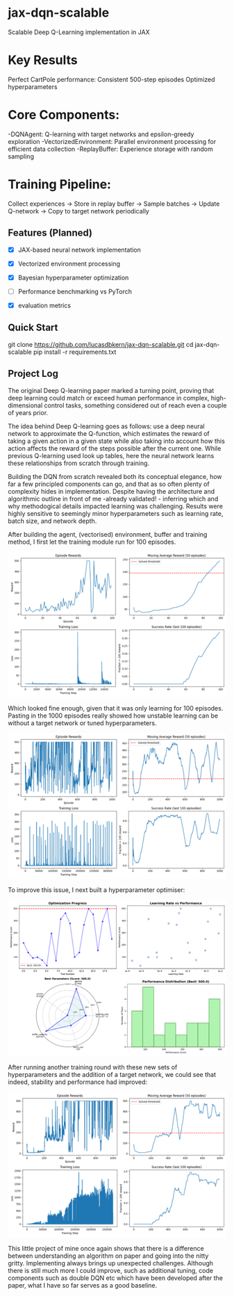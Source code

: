 # jax-dqn-scalable
Scalable Deep Q-Learning implementation in JAX

# Key Results
Perfect CartPole performance: Consistent 500-step episodes
Optimized hyperparameters

# Core Components:

-DQNAgent: Q-learning with target networks and epsilon-greedy exploration
-VectorizedEnvironment: Parallel environment processing for efficient data collection
-ReplayBuffer: Experience storage with random sampling

# Training Pipeline:
Collect experiences → Store in replay buffer → Sample batches → Update Q-network → Copy to target network periodically

## Features (Planned)
- [x] JAX-based neural network implementation
- [x] Vectorized environment processing
- [x] Bayesian hyperparameter optimization
- [ ] Performance benchmarking vs PyTorch
- [x]  evaluation metrics


## Quick Start
git clone https://github.com/lucasdbkern/jax-dqn-scalable.git
cd jax-dqn-scalable
pip install -r requirements.txt


## Project Log 

The original Deep Q-learning paper marked a turning point, proving that deep learning could match or exceed human performance in complex, high-dimensional control tasks, something considered out of reach even a couple of years prior. 

The idea behind Deep Q-learning goes as follows: use a deep neural network to approximate the Q-function, which estimates the reward of taking a given action in a given state while also taking into account how this action affects the reward of the steps possible after the current one. While previous Q-learning used look up tables, here the neural network learns these relationships from scratch through training. 


Building the DQN from scratch revealed both its conceptual elegance, how far a few principled components can go, and that as so often plenty of complexity hides in implementation. Despite having the architecture and algorithmic outline in front of me -already validated! -  inferring which and why methodogical details impacted learning was challenging. Results were highly sensitive to seemingly minor hyperparameters such as learning rate, batch size, and network depth.

After building the agent, (vectorised) environment, buffer and training method, I first let the training module run for 100 episodes. 

![alt text](Figure_100rounds_training.png)

Which looked fine enough, given that it was only learning for 100 episodes. Pasting in the 1000 episodes really showed how unstable learning can be without a target network or tuned hyperparameters.

 ![alt text](1000episodes_figure_training.png)

 To improve this issue, I next built a hyperparameter optimiser:

 ![alt text](hyperparam_finished..png)

 After running another training round with these new sets of hyperparameters and the addition of a target network, we could see that indeed, stability and performance had improved:

 ![alt text](results/training_results.png)

 This little project of mine once again shows that there is a difference between understanding an algorithm on paper and going into the nitty gritty. Implementing always brings up unexpected challenges. Although there is still much more I could improve, such as additional tuning, code components such as double DQN etc which have been developed after the paper, what I have so far serves as a good baseline. 